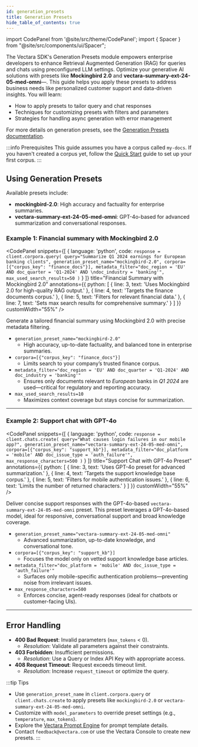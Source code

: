 ```yaml
---
id: generation_presets
title: Generation Presets
hide_table_of_contents: true
---
```


import CodePanel from '@site/src/theme/CodePanel';
import { Spacer } from "@site/src/components/ui/Spacer";

The Vectara SDK's Generation Presets module empowers enterprise developers to 
enhance Retrieval Augmented Generation (RAG) for queries and chats using 
preconfigured LLM settings. Optimize your generative AI solutions with presets 
like **Mockingbird 2.0** and **vectara-summary-ext-24-05-med-omni**—. This guide 
helps you apply these presets to address business needs like personalized 
customer support and data-driven insights. You will learn:

- How to apply presets to tailor query and chat responses
- Techniques for customizing presets with filters and parameters
- Strategies for handling async generation with error management

For more details on generation presets, see the 
[Generation Presets documentation](/docs/learn/grounded-generation/select-a-summarizer).

:::info Prerequisites
This guide assumes you have a corpus called `my-docs`. If you haven't created a corpus yet, follow 
the [Quick Start](/docs/sdk/python/python-quickstart) guide to set up your first corpus.
:::

## Using Generation Presets

Available presets include:
- **mockingbird-2.0**: High accuracy and factuality for enterprise summaries.
- **vectara-summary-ext-24-05-med-omni**: GPT-4o-based for advanced summarization 
  and conversational responses.

### Example 1: Financial summary with Mockingbird 2.0


<CodePanel
  snippets={[
    {
      language: 'python',
      code: `response = client.corpora.query(
    query="Summarize Q1 2024 earnings for European banking clients",
    generation_preset_name="mockingbird-2.0",
    corpora=[{"corpus_key": "finance_docs"}],
    metadata_filter="doc_region = 'EU' AND doc_quarter = 'Q1-2024' AND \ndoc_industry = 'banking'",
    max_used_search_results=50
)`
    }
  ]}
  title="Financial Summary with Mockingbird 2.0"
  annotations={{
    python: [
      { line: 3, text: 'Uses Mockingbird 2.0 for high-quality RAG output.' },
      { line: 4, text: 'Targets the finance documents corpus.' },
      { line: 5, text: 'Filters for relevant financial data.' },
      { line: 7, text: 'Sets max search results for comprehensive summary.' }
    ]
  }}
  customWidth="55%"
/>

Generate a tailored financial summary using Mockingbird 2.0 with precise 
metadata filtering.


- `generation_preset_name="mockingbird-2.0"`
  - High accuracy, up-to-date factuality, and balanced tone in enterprise summaries.
- `corpora=[{"corpus_key": "finance_docs"}]`
  - Limits search to your company’s trusted finance corpus.
- `metadata_filter="doc_region = 'EU' AND doc_quarter = 'Q1-2024' AND doc_industry = 'banking'"`
  - Ensures only documents relevant to *European* banks in *Q1 2024* are used—critical for regulatory and reporting accuracy.
- `max_used_search_results=10`
  - Maximizes context coverage but stays concise for summarization.

---

### Example 2: Support chat with GPT-4o


<CodePanel
  snippets={[
    {
      language: 'python',
      code: `response = client.chats.create(
    query="What causes login failures in our mobile app?",
    generation_preset_name="vectara-summary-ext-24-05-med-omni",
    corpora=[{"corpus_key": "support_kb"}],
    metadata_filter="doc_platform = 'mobile' AND doc_issue_type = 'auth_failure'",
    max_response_characters=500
)`
    }
  ]}
  title="Support Chat with GPT-4o Preset"
  annotations={{
    python: [
      { line: 3, text: 'Uses GPT-4o preset for advanced summarization.' },
      { line: 4, text: 'Targets the support knowledge base corpus.' },
      { line: 5, text: 'Filters for mobile authentication issues.' },
      { line: 6, text: 'Limits the number of returned characters.' }
    ]
  }}
  customWidth="55%"
/>

Deliver concise support responses with the GPT-4o-based 
`vectara-summary-ext-24-05-med-omni` preset. This preset leverages a 
GPT-4o-based model, ideal for responsive, conversational support and broad 
knowledge coverage.

- `generation_preset_name="vectara-summary-ext-24-05-med-omni"`
  - Advanced summarization, up-to-date knowledge, and conversational tone.
- `corpora=[{"corpus_key": "support_kb"}]`
  - Focuses the model only on vetted support knowledge base articles.
- `metadata_filter="doc_platform = 'mobile' AND doc_issue_type = 'auth_failure'"`
  - Surfaces only mobile-specific authentication problems—preventing noise from irrelevant issues.
- `max_response_characters=500`
  - Enforces concise, agent-ready responses (ideal for chatbots or customer-facing UIs).


---

## Error Handling
- **400 Bad Request**: Invalid parameters (`max_tokens` < 0).
  - *Resolution*: Validate all parameters against their constraints.
- **403 Forbidden**: Insufficient permissions.
  - *Resolution*: Use a Query or Index API Key with appropriate access.
- **408 Request Timeout**: Request exceeds timeout limit.
  - *Resolution*: Increase `request_timeout` or optimize the query.

:::tip Tips
- Use `generation_preset_name` in `client.corpora.query` or `client.chats.create` to apply presets like `mockingbird-2.0` or `vectara-summary-ext-24-05-med-omni`.
- Customize with `model_parameters` to override preset settings (e.g., `temperature`, `max_tokens`).
- Explore the [Vectara Prompt Engine](https://docs.vectara.com/docs/prompts/vectara-prompt-engine) for prompt template details.
- Contact `feedback@vectara.com` or use the Vectara Console to create new presets.
:::

